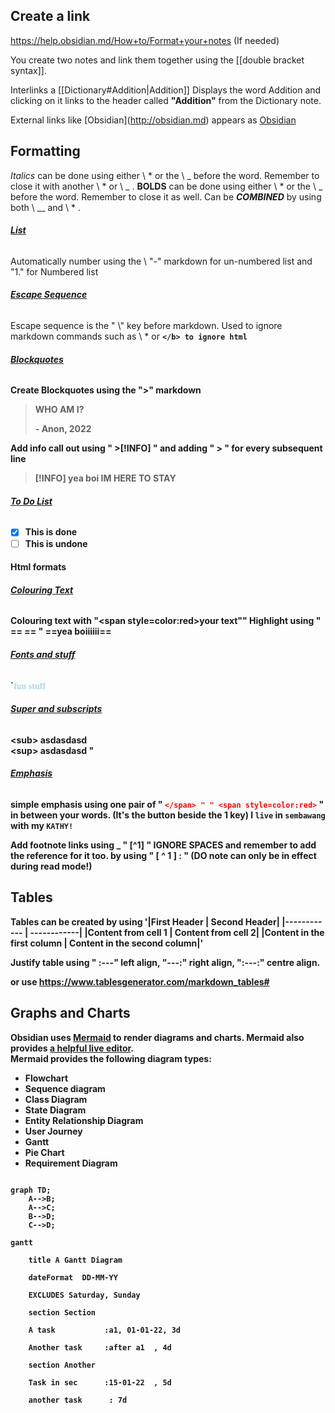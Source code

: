 ## Create a link

https://help.obsidian.md/How+to/Format+your+notes (If needed)

You create two notes and link them together using the \[[double bracket syntax]].

Interlinks a \[[Dictionary#Addition|Addition]] Displays the word Addition and clicking on it links to the header called __"Addition"__ from the Dictionary note. 

External links like \[Obsidian](http://obsidian.md) appears as [Obsidian](http://obsidian.md)

## Formatting
*Italics* can be done using  either \ * or the \ _ before the word. Remember to close it with another \ *  or \  _ .
**BOLDS** can be done using  either \ * or the \ _ before the word. Remember to close it as well.
Can be __*COMBINED*__ by using both \ __ and \  * .

###### <b><u>List</u></b>
Automatically number using the \ "-" markdown for un-numbered list and "1." for Numbered list

###### <b><u>Escape Sequence</u></b>
Escape sequence is the " \\" key before markdown. Used to ignore markdown commands such as \ * or <b>`</b> to ignore html`

###### <b><u>Blockquotes</u></b>
Create Blockquotes using the ">" markdown

>WHO AM I?
>
> \- Anon, 2022

Add info call out using " >[!INFO] " and adding " > " for every subsequent line

>[!INFO]
>yea boi
>IM HERE TO STAY

###### <b><u>To Do List</u></b>
- [x] This is done
- [ ] This is undone

#### Html formats

###### <b><u>Colouring Text</u></b>
Colouring text with "\<span style=color:red>your text</span>""
Highlight using " == == " ==yea boiiiiii==

###### <b><u>Fonts and stuff</u></b>
`<span style=color:lightblue;font-weight:bold;font-family:Lucida>fun stuff</span>

###### <b><u>Super and subscripts  </u></b>
\<sub> asdasdasd </sub>  
\<sup> asdasdasd </sup>"

###### <b><u>Emphasis</u></b>
simple emphasis using one pair of " <span style=color:red>`</span> " " <span style=color:red>`</span> " in between your words. (It's the button beside the 1 key)
I `live` in `sembawang` with my `KATHY!`


Add footnote links using  _ " \[^1] " **IGNORE SPACES** and remember to add the reference for it too. by using
" [ ^ 1 ] : " (DO note can only be in effect during read mode!)

## Tables 
Tables can be created by using
'|First Header | Second Header|
|------------ | -----‐------|
|Content from cell 1 | Content from cell 2|
|Content in the first column | Content in the second column|'

Justify table using " :---" left align, "---:" right align, ":---:" centre align.

or use https://www.tablesgenerator.com/markdown_tables#


## Graphs and Charts
Obsidian uses [Mermaid](https://mermaid-js.github.io/) to render diagrams and charts. Mermaid also provides [a helpful live editor](https://mermaid-js.github.io/mermaid-live-editor).  
Mermaid provides the following diagram types:

-   Flowchart
-   Sequence diagram
-   Class Diagram
-   State Diagram
-   Entity Relationship Diagram
-   User Journey
-   Gantt
-   Pie Chart
-   Requirement Diagram
```mermaid

graph TD;  
    A-->B;  
    A-->C;  
    B-->D;  
    C-->D;

```

```mermaid
gantt

    title A Gantt Diagram

    dateFormat  DD-MM-YY
    
    EXCLUDES Saturday, Sunday

    section Section

    A task           :a1, 01-01-22, 3d

    Another task     :after a1  , 4d

    section Another

    Task in sec      :15-01-22  , 5d

    another task      : 7d
```




















[^1]: ME!1